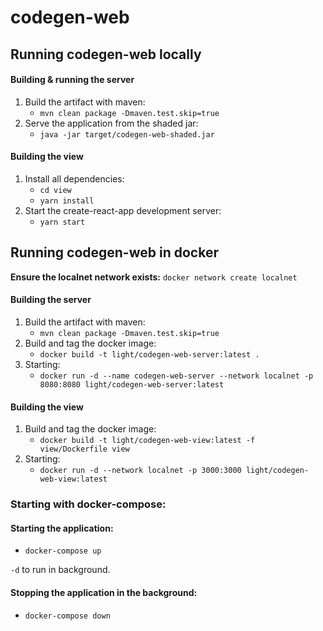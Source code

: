 # codegen-web

## Running codegen-web locally

#### Building & running the server
1. Build the artifact with maven:
    - `mvn clean package -Dmaven.test.skip=true`
2. Serve the application from the shaded jar:
    - `java -jar target/codegen-web-shaded.jar` 
    
#### Building the view
1. Install all dependencies: 
    - `cd view`
    - `yarn install`
2. Start the create-react-app development server:
    - `yarn start`
   

## Running codegen-web in docker

**Ensure the localnet network exists:** `docker network create localnet` 

#### Building the server
1. Build the artifact with maven:
    - `mvn clean package -Dmaven.test.skip=true`
2. Build and tag the docker image:
    - `docker build -t light/codegen-web-server:latest .`
3. Starting:
    - `docker run -d --name codegen-web-server --network localnet -p 8080:8080 light/codegen-web-server:latest`

#### Building the view
1. Build and tag the docker image:
    - `docker build -t light/codegen-web-view:latest -f view/Dockerfile view`
2. Starting:
    - `docker run -d --network localnet -p 3000:3000 light/codegen-web-view:latest`

### Starting with docker-compose:

#### Starting the application:

- `docker-compose up`

`-d` to run in background. 

#### Stopping the application in the background:

- `docker-compose down`

